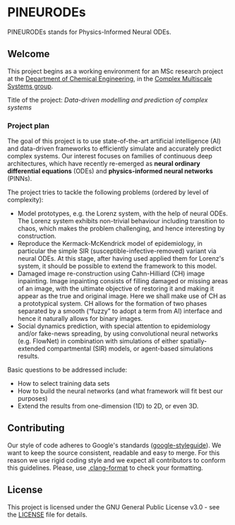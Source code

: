 # PINEURODEs

PINEURODEs stands for Physics-Informed Neural ODEs. 

## Welcome

This project begins as a working environment for an MSc research project at the [Department of Chemical Engineering](https://www.imperial.ac.uk/chemical-engineering), in the [Complex Multiscale Systems group](https://www.imperial.ac.uk/complex-multiscale-systems/). 

Title of the project: *Data-driven modelling and prediction of complex systems*

### Project plan
The goal of this project is to use state-of-the-art artificial intelligence (AI) and data-driven frameworks to efficiently simulate and accurately predict complex systems. Our interest focuses on families of continuous deep architectures, which have recently re-emerged as **neural ordinary differential equations** (ODEs) and **physics-informed neural networks** (PINNs). 

The project tries to tackle the following problems (ordered by level of complexity):

* Model prototypes, e.g. the Lorenz system, with the help of neural ODEs. The Lorenz system exhibits non-trivial behaviour including transition to chaos, which makes the problem challenging, and hence interesting by construction.
* Reproduce the Kermack-McKendrick model of epidemiology, in particular the simple SIR (susceptible-infective-removed)
variant via neural ODEs. At this stage, after having used applied them for Lorenz's system, it should be possible to extend the framework to this model.
* Damaged image re-construction using Cahn-Hilliard (CH) image inpainting. Image inpainting consists of filling
damaged or missing areas of an image, with the ultimate objective of restoring it and making it appear as the true and
original image. Here we shall make use of CH as a prototypical system. CH allows for the formation of two phases separated by a smooth (“fuzzy” to adopt a term from AI) interface and hence it naturally allows for binary images.
* Social dynamics prediction, with special attention to epidemiology and/or fake-news spreading, by using
convolutional neural networks (e.g. FlowNet) in combination with simulations of either spatially-extended compartmental (SIR) models, or agent-based simulations results.

Basic questions to be addressed include: 

* How to select training data sets
* How to build the neural networks (and what framework will fit best our purposes)
* Extend the results from one-dimension (1D) to 2D, or even 3D.

## Contributing

Our style of code adheres to Google's standards ([google-styleguide](https://google.github.io/styleguide/pyguide.html)). We want to keep the source consistent, readable and easy to merge. For this reason we use rigid coding style and we expect all contributors to conform this guidelines. Please, use [.clang-format](.clang-format) to check your formatting.

## License 

This project is licensed under the GNU General Public License v3.0 - see the [LICENSE](LICENSE) file for details.

